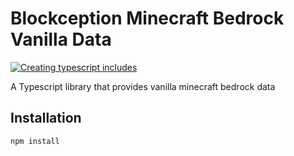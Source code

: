 # Blockception Minecraft Bedrock Vanilla Data

[![Creating typescript includes](https://github.com/Blockception/BC-Minecraft-Bedrock-Vanilla-Data/actions/workflows/Create%20includes.yml/badge.svg)](https://github.com/Blockception/BC-Minecraft-Bedrock-Vanilla-Data/actions/workflows/Create%20includes.yml)

A Typescript library that provides vanilla minecraft bedrock data

## Installation

```cmd
npm install

```
